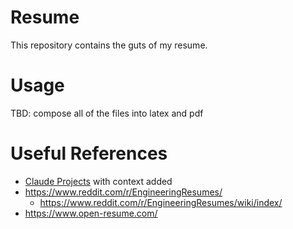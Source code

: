 # Resume

This repository contains the guts of my resume.

# Usage

TBD: compose all of the files into latex and pdf

# Useful References

- [Claude Projects](https://www.anthropic.com/news/projects) with context added
- https://www.reddit.com/r/EngineeringResumes/
  - https://www.reddit.com/r/EngineeringResumes/wiki/index/
- https://www.open-resume.com/
